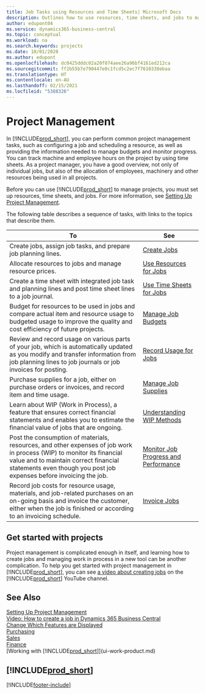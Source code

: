 ```yaml
---
title: Job Tasks using Resources and Time Sheets| Microsoft Docs
description: Outlines how to use resources, time sheets, and jobs to manage projects.
author: edupont04
ms.service: dynamics365-business-central
ms.topic: conceptual
ms.workload: na
ms.search.keywords: projects
ms.date: 10/01/2020
ms.author: edupont
ms.openlocfilehash: dc0425dddc02a20f074aee26a96bf4161ed212ca
ms.sourcegitcommit: ff2b55b7e790447e0c1fcd5c2ec7f7610338ebaa
ms.translationtype: HT
ms.contentlocale: en-AU
ms.lasthandoff: 02/15/2021
ms.locfileid: "5388326"
---
```

# <a name="project-management"></a>Project Management
In [!INCLUDE[prod_short](includes/prod_short.md)], you can perform common project management tasks, such as configuring a job and scheduling a resource, as well as providing the information needed to manage budgets and monitor progress. You can track machine and employee hours on the project by using time sheets. As a project manager, you have a good overview, not only of individual jobs, but also of the allocation of employees, machinery and other resources being used in all projects.

Before you can use [!INCLUDE[prod_short](includes/prod_short.md)] to manage projects, you must set up resources, time sheets, and jobs. For more information, see [Setting Up Project Management](projects-setup-projects.md).  

The following table describes a sequence of tasks, with links to the topics that describe them.

| To | See |
| --- | --- |
| Create jobs, assign job tasks, and prepare job planning lines. |[Create Jobs](projects-how-create-jobs.md) |
| Allocate resources to jobs and manage resource prices. |[Use Resources for Jobs](projects-how-use-resources.md) |
| Create a time sheet with integrated job task and planning lines and post time sheet lines to a job journal. |[Use Time Sheets for Jobs](projects-how-use-time-sheets.md) |
| Budget for resources to be used in jobs and compare actual item and resource usage to budgeted usage to improve the quality and cost efficiency of future projects. |[Manage Job Budgets](projects-how-manage-budgets.md) |
| Review and record usage on various parts of your job, which is automatically updated as you modify and transfer information from job planning lines to job journals or job invoices for posting. |[Record Usage for Jobs](projects-how-record-job-usage.md) |
| Purchase supplies for a job, either on purchase orders or invoices, and record item and time usage. |[Manage Job Supplies](projects-how-manage-project-supplies.md) |
| Learn about WIP (Work in Process), a feature that ensures correct financial statements and enables you to estimate the financial value of jobs that are ongoing. |[Understanding WIP Methods](projects-understanding-wip.md) |
| Post the consumption of materials, resources, and other expenses of job work in process (WIP) to monitor its financial value and to maintain correct financial statements even though you post job expenses before invoicing the job. |[Monitor Job Progress and Performance](projects-how-monitor-progress-performance.md) |
| Record job costs for resource usage, materials, and job-related purchases on an on-going basis and invoice the customer, either when the job is finished or according to an invoicing schedule. |[Invoice Jobs](projects-how-invoice-jobs.md) |

## <a name="get-started-with-projects"></a>Get started with projects

Project management is complicated enough in itself, and learning how to create jobs and managing work in process in a new tool can be another complication. To help you get started with project management in [!INCLUDE[prod_short](includes/prod_short.md)], you can see [a video about creating jobs](https://www.youtube.com/watch?v=VqaPWr7BWmw) on the [!INCLUDE[prod_short](includes/prod_short.md)] YouTube channel.  

## <a name="see-also"></a>See Also

[Setting Up Project Management](projects-setup-projects.md)  
[Video: How to create a job in Dynamics 365 Business Central](https://www.youtube.com/watch?v=VqaPWr7BWmw)  
[Change Which Features are Displayed](ui-experiences.md)  
[Purchasing](purchasing-manage-purchasing.md)  
[Sales](sales-manage-sales.md)  
[Finance](finance.md)  
[Working with [!INCLUDE[prod_short](includes/prod_short.md)]](ui-work-product.md)  

## [!INCLUDE[prod_short](includes/free_trial_md.md)]  


[!INCLUDE[footer-include](includes/footer-banner.md)]